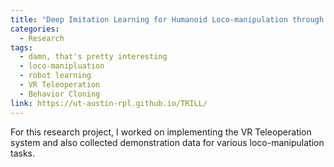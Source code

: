 ```yaml
---
title: "Deep Imitation Learning for Humanoid Loco-manipulation through Human Teleoperation"
categories:
  - Research
tags:
  - damn, that's pretty interesting
  - loco-manipluation
  - robot learning
  - VR Teleoperation
  - Behavior Cloning
link: https://ut-austin-rpl.github.io/TRILL/
---
```


For this research project, I worked on implementing the VR Teleoperation system and also collected demonstration data for various loco-manipulation tasks.

